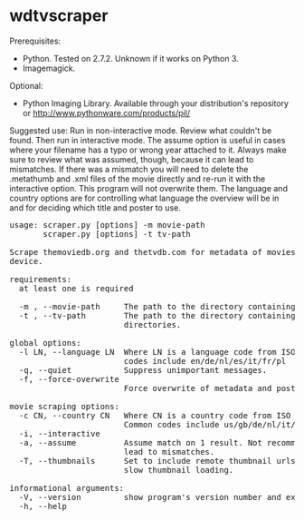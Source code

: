 wdtvscraper  
===========  

Prerequisites:
* Python. Tested on 2.7.2. Unknown if it works on Python 3.
* Imagemagick.

Optional:
* Python Imaging Library. Available through your distribution's repository or
http://www.pythonware.com/products/pil/  

Suggested use:
Run in non-interactive mode. Review what couldn't be found. Then run in 
interactive mode. The assume option is useful in cases where your filename has 
a typo or wrong year attached to it. Always make sure to review what was 
assumed, though, because it can lead to mismatches. If there was a mismatch 
you will need to delete the .metathumb and .xml files of the movie directly 
and re-run it with the interactive option. This program will not overwrite 
them. The language and country options are for controlling what language the 
overview will be in and for deciding which title and poster to use.

<pre>
usage: scraper.py [options] -m movie-path
       scraper.py [options] -t tv-path

Scrape themoviedb.org and thetvdb.com for metadata of movies and tv series stored on a WDTV
device.

requirements:
  at least one is required

  -m , --movie-path     The path to the directory containing your movie files.
  -t , --tv-path        The path to the directory containing your tv series
                        directories.

global options:
  -l LN, --language LN  Where LN is a language code from ISO 639-1. Common
                        codes include en/de/nl/es/it/fr/pl
  -q, --quiet           Suppress unimportant messages.
  -f, --force-overwrite
                        Force overwrite of metadata and poster files.

movie scraping options:
  -c CN, --country CN   Where CN is a country code from ISO 3166-1 alpha-2.
                        Common codes include us/gb/de/nl/it/fr/pl
  -i, --interactive
  -a, --assume          Assume match on 1 result. Not recommended. This can
                        lead to mismatches.
  -T, --thumbnails      Set to include remote thumbnail urls in xml. This may
                        slow thumbnail loading.

informational arguments:
  -V, --version         show program's version number and exit
  -h, --help

</pre>
